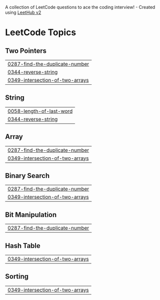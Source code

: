 A collection of LeetCode questions to ace the coding interview! - Created using [LeetHub v2](https://github.com/arunbhardwaj/LeetHub-2.0)
<!---LeetCode Topics Start-->
# LeetCode Topics
## Two Pointers
|  |
| ------- |
| [0287-find-the-duplicate-number](https://github.com/saurabhhsinghh/LC/tree/master/0287-find-the-duplicate-number) |
| [0344-reverse-string](https://github.com/saurabhhsinghh/LC/tree/master/0344-reverse-string) |
| [0349-intersection-of-two-arrays](https://github.com/saurabhhsinghh/LC/tree/master/0349-intersection-of-two-arrays) |
## String
|  |
| ------- |
| [0058-length-of-last-word](https://github.com/saurabhhsinghh/LC/tree/master/0058-length-of-last-word) |
| [0344-reverse-string](https://github.com/saurabhhsinghh/LC/tree/master/0344-reverse-string) |
## Array
|  |
| ------- |
| [0287-find-the-duplicate-number](https://github.com/saurabhhsinghh/LC/tree/master/0287-find-the-duplicate-number) |
| [0349-intersection-of-two-arrays](https://github.com/saurabhhsinghh/LC/tree/master/0349-intersection-of-two-arrays) |
## Binary Search
|  |
| ------- |
| [0287-find-the-duplicate-number](https://github.com/saurabhhsinghh/LC/tree/master/0287-find-the-duplicate-number) |
| [0349-intersection-of-two-arrays](https://github.com/saurabhhsinghh/LC/tree/master/0349-intersection-of-two-arrays) |
## Bit Manipulation
|  |
| ------- |
| [0287-find-the-duplicate-number](https://github.com/saurabhhsinghh/LC/tree/master/0287-find-the-duplicate-number) |
## Hash Table
|  |
| ------- |
| [0349-intersection-of-two-arrays](https://github.com/saurabhhsinghh/LC/tree/master/0349-intersection-of-two-arrays) |
## Sorting
|  |
| ------- |
| [0349-intersection-of-two-arrays](https://github.com/saurabhhsinghh/LC/tree/master/0349-intersection-of-two-arrays) |
<!---LeetCode Topics End-->
